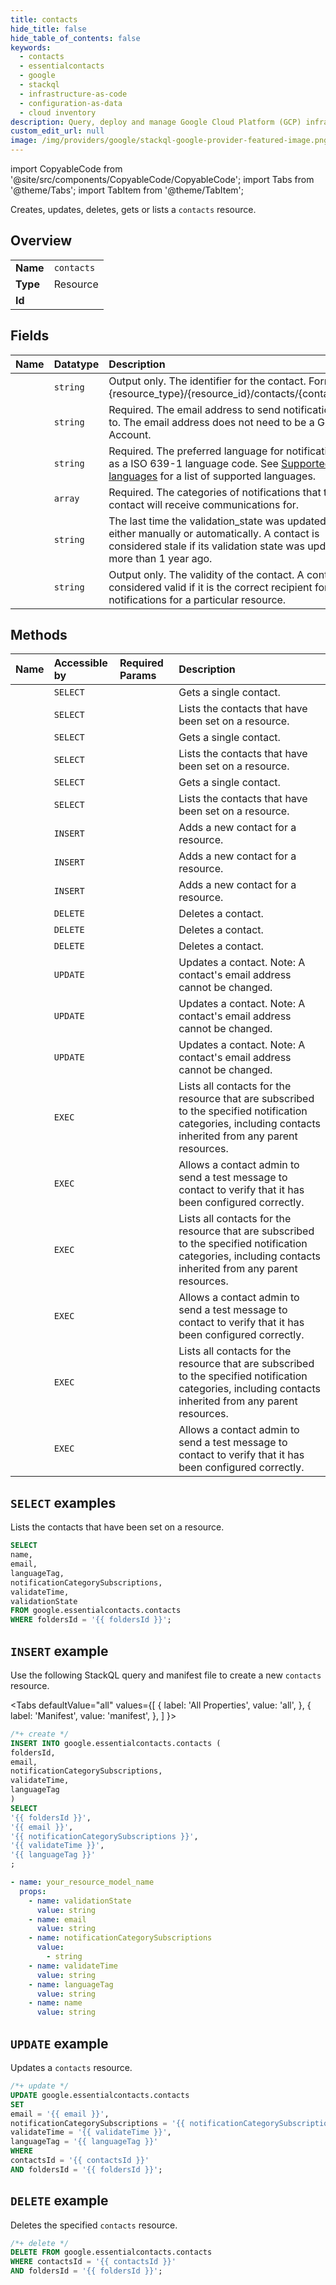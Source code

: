 ```yaml
---
title: contacts
hide_title: false
hide_table_of_contents: false
keywords:
  - contacts
  - essentialcontacts
  - google
  - stackql
  - infrastructure-as-code
  - configuration-as-data
  - cloud inventory
description: Query, deploy and manage Google Cloud Platform (GCP) infrastructure and resources using SQL
custom_edit_url: null
image: /img/providers/google/stackql-google-provider-featured-image.png
---
```


import CopyableCode from '@site/src/components/CopyableCode/CopyableCode';
import Tabs from '@theme/Tabs';
import TabItem from '@theme/TabItem';

Creates, updates, deletes, gets or lists a <code>contacts</code> resource.

## Overview
<table><tbody>
<tr><td><b>Name</b></td><td><code>contacts</code></td></tr>
<tr><td><b>Type</b></td><td>Resource</td></tr>
<tr><td><b>Id</b></td><td><CopyableCode code="google.essentialcontacts.contacts" /></td></tr>
</tbody></table>

## Fields
| Name | Datatype | Description |
|:-----|:---------|:------------|
| <CopyableCode code="name" /> | `string` | Output only. The identifier for the contact. Format: {resource_type}/{resource_id}/contacts/{contact_id} |
| <CopyableCode code="email" /> | `string` | Required. The email address to send notifications to. The email address does not need to be a Google Account. |
| <CopyableCode code="languageTag" /> | `string` | Required. The preferred language for notifications, as a ISO 639-1 language code. See [Supported languages](https://cloud.google.com/resource-manager/docs/managing-notification-contacts#supported-languages) for a list of supported languages. |
| <CopyableCode code="notificationCategorySubscriptions" /> | `array` | Required. The categories of notifications that the contact will receive communications for. |
| <CopyableCode code="validateTime" /> | `string` | The last time the validation_state was updated, either manually or automatically. A contact is considered stale if its validation state was updated more than 1 year ago. |
| <CopyableCode code="validationState" /> | `string` | Output only. The validity of the contact. A contact is considered valid if it is the correct recipient for notifications for a particular resource. |

## Methods
| Name | Accessible by | Required Params | Description |
|:-----|:--------------|:----------------|:------------|
| <CopyableCode code="folders_contacts_get" /> | `SELECT` | <CopyableCode code="contactsId, foldersId" /> | Gets a single contact. |
| <CopyableCode code="folders_contacts_list" /> | `SELECT` | <CopyableCode code="foldersId" /> | Lists the contacts that have been set on a resource. |
| <CopyableCode code="organizations_contacts_get" /> | `SELECT` | <CopyableCode code="contactsId, organizationsId" /> | Gets a single contact. |
| <CopyableCode code="organizations_contacts_list" /> | `SELECT` | <CopyableCode code="organizationsId" /> | Lists the contacts that have been set on a resource. |
| <CopyableCode code="projects_contacts_get" /> | `SELECT` | <CopyableCode code="contactsId, projectsId" /> | Gets a single contact. |
| <CopyableCode code="projects_contacts_list" /> | `SELECT` | <CopyableCode code="projectsId" /> | Lists the contacts that have been set on a resource. |
| <CopyableCode code="folders_contacts_create" /> | `INSERT` | <CopyableCode code="foldersId" /> | Adds a new contact for a resource. |
| <CopyableCode code="organizations_contacts_create" /> | `INSERT` | <CopyableCode code="organizationsId" /> | Adds a new contact for a resource. |
| <CopyableCode code="projects_contacts_create" /> | `INSERT` | <CopyableCode code="projectsId" /> | Adds a new contact for a resource. |
| <CopyableCode code="folders_contacts_delete" /> | `DELETE` | <CopyableCode code="contactsId, foldersId" /> | Deletes a contact. |
| <CopyableCode code="organizations_contacts_delete" /> | `DELETE` | <CopyableCode code="contactsId, organizationsId" /> | Deletes a contact. |
| <CopyableCode code="projects_contacts_delete" /> | `DELETE` | <CopyableCode code="contactsId, projectsId" /> | Deletes a contact. |
| <CopyableCode code="folders_contacts_patch" /> | `UPDATE` | <CopyableCode code="contactsId, foldersId" /> | Updates a contact. Note: A contact's email address cannot be changed. |
| <CopyableCode code="organizations_contacts_patch" /> | `UPDATE` | <CopyableCode code="contactsId, organizationsId" /> | Updates a contact. Note: A contact's email address cannot be changed. |
| <CopyableCode code="projects_contacts_patch" /> | `UPDATE` | <CopyableCode code="contactsId, projectsId" /> | Updates a contact. Note: A contact's email address cannot be changed. |
| <CopyableCode code="folders_contacts_compute" /> | `EXEC` | <CopyableCode code="foldersId" /> | Lists all contacts for the resource that are subscribed to the specified notification categories, including contacts inherited from any parent resources. |
| <CopyableCode code="folders_contacts_send_test_message" /> | `EXEC` | <CopyableCode code="foldersId" /> | Allows a contact admin to send a test message to contact to verify that it has been configured correctly. |
| <CopyableCode code="organizations_contacts_compute" /> | `EXEC` | <CopyableCode code="organizationsId" /> | Lists all contacts for the resource that are subscribed to the specified notification categories, including contacts inherited from any parent resources. |
| <CopyableCode code="organizations_contacts_send_test_message" /> | `EXEC` | <CopyableCode code="organizationsId" /> | Allows a contact admin to send a test message to contact to verify that it has been configured correctly. |
| <CopyableCode code="projects_contacts_compute" /> | `EXEC` | <CopyableCode code="projectsId" /> | Lists all contacts for the resource that are subscribed to the specified notification categories, including contacts inherited from any parent resources. |
| <CopyableCode code="projects_contacts_send_test_message" /> | `EXEC` | <CopyableCode code="projectsId" /> | Allows a contact admin to send a test message to contact to verify that it has been configured correctly. |

## `SELECT` examples

Lists the contacts that have been set on a resource.

```sql
SELECT
name,
email,
languageTag,
notificationCategorySubscriptions,
validateTime,
validationState
FROM google.essentialcontacts.contacts
WHERE foldersId = '{{ foldersId }}';
```

## `INSERT` example

Use the following StackQL query and manifest file to create a new <code>contacts</code> resource.

<Tabs
    defaultValue="all"
    values={[
        { label: 'All Properties', value: 'all', },
        { label: 'Manifest', value: 'manifest', },
    ]
}>
<TabItem value="all">

```sql
/*+ create */
INSERT INTO google.essentialcontacts.contacts (
foldersId,
email,
notificationCategorySubscriptions,
validateTime,
languageTag
)
SELECT 
'{{ foldersId }}',
'{{ email }}',
'{{ notificationCategorySubscriptions }}',
'{{ validateTime }}',
'{{ languageTag }}'
;
```
</TabItem>
<TabItem value="manifest">

```yaml
- name: your_resource_model_name
  props:
    - name: validationState
      value: string
    - name: email
      value: string
    - name: notificationCategorySubscriptions
      value:
        - string
    - name: validateTime
      value: string
    - name: languageTag
      value: string
    - name: name
      value: string

```
</TabItem>
</Tabs>

## `UPDATE` example

Updates a <code>contacts</code> resource.

```sql
/*+ update */
UPDATE google.essentialcontacts.contacts
SET 
email = '{{ email }}',
notificationCategorySubscriptions = '{{ notificationCategorySubscriptions }}',
validateTime = '{{ validateTime }}',
languageTag = '{{ languageTag }}'
WHERE 
contactsId = '{{ contactsId }}'
AND foldersId = '{{ foldersId }}';
```

## `DELETE` example

Deletes the specified <code>contacts</code> resource.

```sql
/*+ delete */
DELETE FROM google.essentialcontacts.contacts
WHERE contactsId = '{{ contactsId }}'
AND foldersId = '{{ foldersId }}';
```
